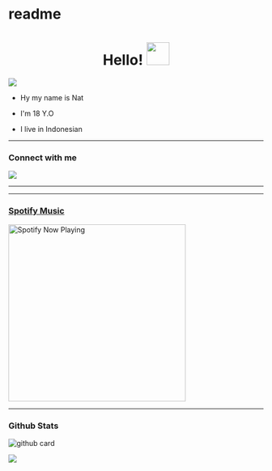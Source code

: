 # readme
<h1 align="center">Hello! <img src="https://github.com/natxdixie/image/blob/main/f7c6afe87c8c19023946cb8747e54552.gif" style="border-radius:5;" width="45px" alt=""><br></h1>

<p align="center">

<a href="https://youtube.com/channel/UCvzvZtmK8qWfyzn1Mbl4KEA"><img align="center" height="auto" src="https://telegra.ph/file/896bd21569967ba62e4c8.jpg"/></a>

<p align="center">

- Hy my name is Nat

- I'm 18 Y.O

- I live in Indonesian

------

### Connect with me 

<p align="center">

  <a href="https://wa.me/6285777451314"><img src="https://img.shields.io/badge/WhatsApp-25D366?style=for-the-badge&logo=whatsapp&logoColor=white" /><br>

  

------

------

### Spotify Music

<p align="center">

  <a href="https://open.spotify.com/playlist/0yoLEOp92Gs9XgMo6MKUlV" target="_blank"><img src="https://now-playing-on-spotify.vercel.app/api/spotify" alt="Spotify Now Playing" width="350"/></a>

</p>

------

 

### Github Stats 

![github card](https://github-readme-stats.vercel.app/api?username=natxdixie&show_icons=true&theme=radical)

![](https://github-profile-summary-cards.vercel.app/api/cards/profile-details?username=Natx-C&theme=monokai)
